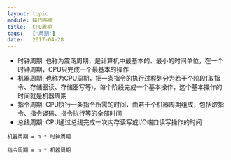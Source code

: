 ```yaml
---
layout: topic
module: 操作系统
title:  CPU周期
tags:   ['周期']
date:   2017-04-28
---
```


* 时钟周期: 也称为震荡周期，是计算机中最基本的、最小的时间单位，在一个时钟周期，CPU只完成一个最基本的操作
* 机器周期: 也称为CPU周期，把一条指令的执行过程划分为若干个阶段(取指令、存储器读、存储器写等)，每个阶段完成一个基本操作，这个基本操作的时间就是机器周期
* 指令周期: CPU执行一条指令所需的时间，由若干个机器周期组成，包括取指令、指令译码、指令执行等的全部时间
* 总线周期: CPU通过总线完成一次内存读写或I/O端口读写操作的时间

`机器周期 = n * 时钟周期`

`指令周期 = n * 机器周期`
